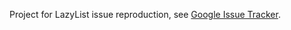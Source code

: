 Project for LazyList issue reproduction, see [Google Issue Tracker](https://issuetracker.google.com/issues/392049824).